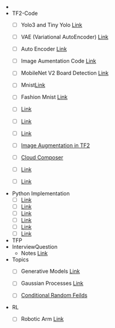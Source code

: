 - 
- TF2-Code 
    - [ ]  Yolo3 and Tiny Yolo [Link](#)
    - [ ]   VAE (Variational AutoEncoder) [Link](#)
    - [ ]   Auto Encoder [Link](#)
    - [ ]   Image Aumentation Code  [Link](#)
    - [ ]   MobileNet V2 Board Detection [Link](#)
    - [ ]   Mnist[Link](#)
    - [ ]  Fashion Mnist [Link](#)
    
    - [ ]   [Link](#)
    - [ ]   [Link](#)
    - [ ]   [Link](#)
    - [ ]   [Image Augmentation in TF2](#)
    - [ ]   [Cloud Composer](#)
    - [ ]   [Link](#)
    - [ ]   [Link](#)
    
- Python Implementation
  - [ ]   [Link](#)
  - [ ]   [Link](#)
  - [ ]   [Link](#)
  - [ ]   [Link](#)
  - [ ]   [Link](#)
  - [ ]   [Link](#)
    
- TFP
- InterviewQuestion
  - Notes [Link](#)
- Topics
  - [ ]  Generative Models [Link](#)
  - [ ] Gaussian Processes [Link](#)
  - [ ] [Conditional Random Feilds](#)
  
  
 - RL
    - [ ] Robotic Arm [Link](https://medium.com/datadriveninvestor/training-a-robotic-arm-to-do-human-like-tasks-using-rl-8d3106c87aaf)
 
